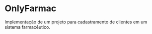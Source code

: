 # OnlyFarmac
Implementação de um projeto para cadastramento de clientes em um sistema farmacêutico.
